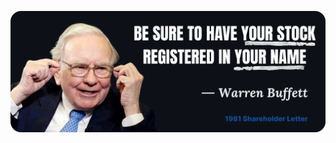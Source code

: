 [![intro](imgs/buffett.png)](https://www.whydrs.org/companies-who-encourage-drs "After formally clarifying with the IRS, Buffett explains that a property law \"did not cover participation by shareholders whose stock was registered in the name of nominees, such as brokers, and additionally required that the owners\" certify ownership of their own assets.")
